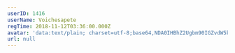 ```yaml
---
userID: 1416
userName: Voichesapete
regTime: 2018-11-12T03:36:00.000Z
avatar: 'data:text/plain; charset=utf-8;base64,NDA0IHBhZ2Ugbm90IGZvdW5kCg=='
url: null
---
```



